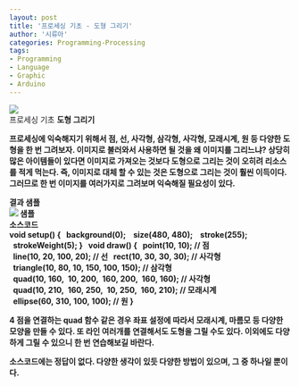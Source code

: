 ```yaml
---
layout: post
title: '프로세싱 기초 - 도형 그리기'
author: '시류아'
categories: Programming-Processing
tags:
- Programming
- Language
- Graphic
- Arduino
---
```



<script> location.href='https://cafe.naver.com/develoid/776087' ; </script>

<div>
 <div>
  <img src="https://dthumb-phinf.pstatic.net/?src=%22http%3A%2F%2Fblogfiles.naver.net%2FMjAxNzAxMjRfMTc4%2FMDAxNDg1MjQxOTk5NTQy.7dFyqc_Dvx16On1h532dRDWs_0zEpvbiTyJ_g0NjHFEg.MuA30BH1Afkl_6Qfys3K77mtj9-RFCGvvBz8ZUdO-aog.PNG.searphiel9%2Fprocessing_logo.png%22&amp;type=cafe_wa740">
 </div>
</div>
<div>
 <div>
  <div>
   프로세싱 기초
   <b>도형 그리기
  </div>
 </div>
</div>
<div>
 <p>프로세싱에 익숙해지기 위해서 점, 선, 사각형, 삼각형, 사각형, 모래시계, 원 등 다양한 도형을 한 번 그려보자. 이미지로 불러와서 사용하면 될 것을 왜 이미지를 그리느냐? 상당히 많은 아이템들이 있다면 이미지로 가져오는 것보다 도형으로 그리는 것이 오히려 리소스를 적게 먹는다. 즉, 이미지로 대체 할 수 있는 것은 도형으로 그리는 것이 훨씬 이득이다. 그러므로 한 번 이미지를 여러가지로 그려보며 익숙해질 필요성이 있다.</p>
</div>
<div>
 <div>
  <div></div>
 </div>
</div>
<div>
 <div>
  <div>
   결과 샘플
  </div>
 </div>
</div>
<div>
 <div>
  <img src="https://dthumb-phinf.pstatic.net/?src=%22http%3A%2F%2Fblogfiles.naver.net%2FMjAxNzAxMjRfOCAg%2FMDAxNDg1MjQyMDM3NTYx.9KsjfvNrqqnQ85yL1LzXg3OlfsRWclaW5x8Rc30V_jMg.QckkTUQ-_gnWX0TqZRJy_xx3KZHb5U2xDjFdTdXVEGog.PNG.searphiel9%2F1.png%22&amp;type=cafe_wa740">
  <span>샘플</span>
 </div>
</div>
<div>
 <div>
  <div></div>
 </div>
</div>
<div>
 <div>
  <div>
   소스코드
  </div>
 </div>
</div>
<div>
 <div>
  <div>
   void&nbsp;setup()&nbsp;{
   <b>&nbsp;&nbsp;background(0);&nbsp;
   <b>&nbsp;&nbsp;size(480,&nbsp;480);
   <b>&nbsp;&nbsp;&nbsp;stroke(255);
   <b>&nbsp;&nbsp;strokeWeight(5);
   <b>}
   <b>&nbsp;
   <b>void&nbsp;draw()&nbsp;{
   <b>&nbsp;&nbsp;point(10,&nbsp;10);&nbsp;//&nbsp;점
   <b>&nbsp;&nbsp;line(10,&nbsp;20,&nbsp;100,&nbsp;20);&nbsp;//&nbsp;선
   <b>&nbsp;&nbsp;rect(10,&nbsp;30,&nbsp;30,&nbsp;30);&nbsp;//&nbsp;사각형
   <b>&nbsp;&nbsp;triangle(10,&nbsp;80,&nbsp;10,&nbsp;150,&nbsp;100,&nbsp;150);&nbsp;//&nbsp;삼각형
   <b>&nbsp;&nbsp;quad(10,&nbsp;160,&nbsp;&nbsp;10,&nbsp;200,&nbsp;&nbsp;160,&nbsp;200,&nbsp;&nbsp;160,&nbsp;160);&nbsp;//&nbsp;사각형
   <b>&nbsp;&nbsp;quad(10,&nbsp;210,&nbsp;&nbsp;160,&nbsp;250,&nbsp;&nbsp;10,&nbsp;250,&nbsp;&nbsp;160,&nbsp;210);&nbsp;//&nbsp;모래시계
   <b>&nbsp;&nbsp;ellipse(60,&nbsp;310,&nbsp;100,&nbsp;100);&nbsp;//&nbsp;원
   <b>}
  </div>
 </div>
</div>
<div>
 <p>4 점을 연결하는 quad 함수 같은 경우 좌표 설정에 따라서 모래시계, 마름모 등 다양한 모양을 만들 수 있다. 또 라인 여러개를 연결해서도 도형을 그릴 수도 있다. 이외에도 다양하게 그릴 수 있으니 한 번 연습해보길 바란다.</p>
</div>
<div>
 <div>
  <div></div>
 </div>
</div>
<div>
 <p>소스코드에는 정답이 없다. 다양한 생각이 있듯 다양한 방법이 있으며, 그 중 하나일 뿐이다.</p>
</div>
